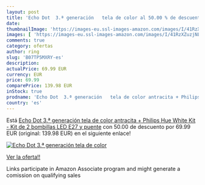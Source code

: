 ```yaml
---
layout: post
title: 'Echo Dot  3.ª generación   tela de color al 50.00 % de descuento'
date: 
thumbnailImage: 'https://images-eu.ssl-images-amazon.com/images/I/41RzXZuzjNL._SL200_.jpg'
images: [ 'https://images-eu.ssl-images-amazon.com/images/I/41RzXZuzjNL._SL200_.jpg' ]
comments: true
category: ofertas
author: ring
slug: 'B07TP5MXRY-es'
description:
actualPrice: 69.99 EUR
currency: EUR
price: 69.99
comparePrice: 139.98 EUR
inStock: true
prodname: 'Echo Dot  3.ª generación   tela de color antracita + Philips Hue White Kit - Kit de 2 bombillas LED E27 y puente'
country: 'es'
---
```


Está [Echo Dot  3.ª generación   tela de color antracita + Philips Hue White Kit - Kit de 2 bombillas LED E27 y puente](https://www.amazon.es/dp/B07TP5MXRY/?tag=tolees-21) con 50.00 de descuento por 69.99 EUR (original: 139.98 EUR) en el siguiente enlace!

[![Echo Dot  3.ª generación   tela de color](https://images-eu.ssl-images-amazon.com/images/I/41RzXZuzjNL._SL200_.jpg)](https://www.amazon.es/dp/B07TP5MXRY/?tag=tolees-21)

[Ver la oferta!!](https://www.amazon.es/dp/B07TP5MXRY/?tag=tolees-21)

Links participate in Amazon Associate program and might generate a comission on qualifying sales


